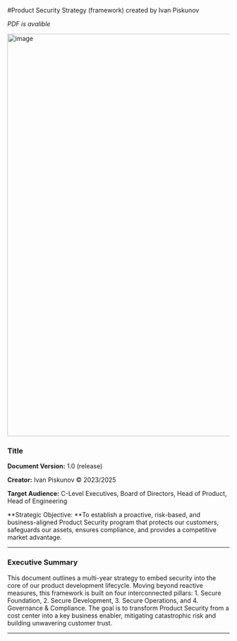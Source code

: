 
#Product Security Strategy (framework) created by Ivan Piskunov

_PDF is avalible_

<img width="1413" height="910" alt="image" src="https://github.com/user-attachments/assets/9a97b698-9720-4bd7-83c8-97af2c00d0b6" />

### Title

**Document Version:** 1.0 (release)

**Creator:** Ivan Piskunov © 2023/2025

**Target Audience:** C-Level Executives, Board of Directors, Head of Product, Head of Engineering 

**Strategic Objective: **To establish a proactive, risk-based, and business-aligned Product Security program that protects our customers, safeguards our assets, ensures compliance, and provides a competitive market advantage.
________________________________________
### Executive Summary

This document outlines a multi-year strategy to embed security into the core of our product development lifecycle. Moving beyond reactive measures, this framework is built on four interconnected pillars: 1. Secure Foundation, 2. Secure Development, 3. Secure Operations, and 4. Governance & Compliance. The goal is to transform Product Security from a cost center into a key business enabler, mitigating catastrophic risk and building unwavering customer trust.
________________________________________

